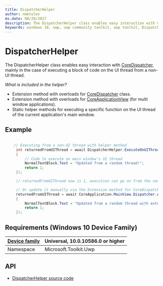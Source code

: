 ```yaml
---
title: DispatcherHelper
author: nmetulev
ms.date: 08/20/2017
description: The DispatcherHelper class enables easy interaction with CoreDispatcher, mainly in the case of executing a block of code on the UI thread from a non-UI thread.
keywords: windows 10, uwp, uwp community toolkit, uwp toolkit, DispatcherHelper
---
```


# DispatcherHelper

The DispatcherHelper class enables easy interaction with [CoreDispatcher](https://msdn.microsoft.com/en-us/library/windows/apps/windows.ui.core.coredispatcher.aspx), mainly in the case of executing a block of code on the UI thread from a non-UI thread.

_What is included in the helper?_
- Extension method with overloads for [CoreDispatcher](https://msdn.microsoft.com/en-us/library/windows/apps/windows.ui.core.coredispatcher.aspx) class.
- Extension method with overloads for [CoreApplicationView](https://msdn.microsoft.com/en-us/library/windows/apps/windows.applicationmodel.core.coreapplicationview.aspx) (for multi window applications).
- Static helper methods for executing a specific function on the UI thread of the current application's main window.


## Example

```csharp

    // Executing from a non-UI thread with helper method
     int returnedFromUIThread = await DispatcherHelper.ExecuteOnUIThreadAsync<int>(() =>
     {
         // Code to execute on main window's UI thread
         NormalTextBlock.Text = "Updated from a random thread!";
         return 1;
     });

     // returnedFromUIThread now is 1, execution can go on from the non-UI thread

     // Or update it manually via the Extension method for CoreDispatcher
     returnedFromUIThread = await CoreApplication.MainView.Dispatcher.AwaitableRunAsync<int>( () =>
     {
         NormalTextBlock.Text = "Updated from a random thread with extension method!";
         return 1;
     });


```

## Requirements (Windows 10 Device Family)

| [Device family](http://go.microsoft.com/fwlink/p/?LinkID=526370) | Universal, 10.0.10586.0 or higher |
| --- | --- |
| Namespace | Microsoft.Toolkit.Uwp |

## API

* [DispatcherHelper source code](https://github.com/Microsoft/UWPCommunityToolkit/blob/master/Microsoft.Toolkit.Uwp/Helpers/DispatcherHelper.cs)

